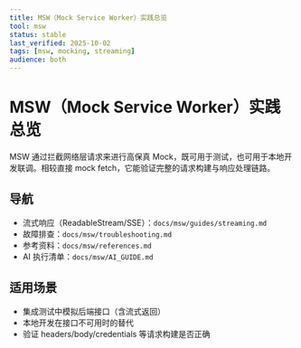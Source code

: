 ```yaml
---
title: MSW（Mock Service Worker）实践总览
tool: msw
status: stable
last_verified: 2025-10-02
tags: [msw, mocking, streaming]
audience: both
---
```


# MSW（Mock Service Worker）实践总览

MSW 通过拦截网络层请求来进行高保真 Mock，既可用于测试，也可用于本地开发联调。相较直接 mock fetch，它能验证完整的请求构建与响应处理链路。

## 导航
- 流式响应（ReadableStream/SSE）：`docs/msw/guides/streaming.md`
- 故障排查：`docs/msw/troubleshooting.md`
- 参考资料：`docs/msw/references.md`
- AI 执行清单：`docs/msw/AI_GUIDE.md`

## 适用场景
- 集成测试中模拟后端接口（含流式返回）
- 本地开发在接口不可用时的替代
- 验证 headers/body/credentials 等请求构建是否正确

